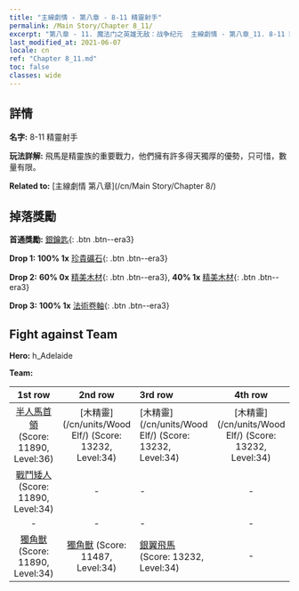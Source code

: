 ```yaml
---
title: "主線劇情 - 第八章 - 8-11 精靈射手"
permalink: /Main Story/Chapter 8_11/
excerpt: "第八章 - 11. 魔法门之英雄无敌：战争纪元  主線劇情 - 第八章_11. 8-11 精靈射手"
last_modified_at: 2021-06-07
locale: cn
ref: "Chapter 8_11.md"
toc: false
classes: wide
---
```


## 詳情

 **名字:** 8-11 精靈射手

 **玩法詳解:** 飛馬是精靈族的重要戰力，他們擁有許多得天獨厚的優勢，只可惜，數量有限。

 **Related to:** [主線劇情 第八章](/cn/Main Story/Chapter 8/)

## 掉落獎勵

 **首通獎勵:** [銀鑰匙](/cn/Items/con_693/){: .btn .btn--era3}

 **Drop 1:** **100% 1x** [珍貴礦石](/cn/Items/mat_26/){: .btn .btn--era3}

 **Drop 2:** **60% 0x** [精美木材](/cn/Items/mat_20/){: .btn .btn--era3}, **40% 1x** [精美木材](/cn/Items/mat_20/){: .btn .btn--era3}

 **Drop 3:** **100% 1x** [法術卷軸](/cn/Items/con_694/){: .btn .btn--era3}


## Fight against Team
 **Hero:** h_Adelaide

 **Team:**


  | 1st row | 2nd row | 3rd row | 4th row |
  |:----:|:----:|:----|:----:|
  | [半人馬首領](/cn/units/Centaur/) (Score: 11890, Level:36)  | [木精靈](/cn/units/Wood Elf/) (Score: 13232, Level:34)  | [木精靈](/cn/units/Wood Elf/) (Score: 13232, Level:34)  | [木精靈](/cn/units/Wood Elf/) (Score: 13232, Level:34)  |
  | [戰鬥矮人](/cn/units/Dwarf/) (Score: 11890, Level:34)  | - | - | - |
  | - | - | - | - |
  | [獨角獸](/cn/units/Unicorn/) (Score: 11890, Level:34)  | [獨角獸](/cn/units/Unicorn/) (Score: 11487, Level:34)  | [銀翼飛馬](/cn/units/Pegasus/) (Score: 13232, Level:34)  | - |


